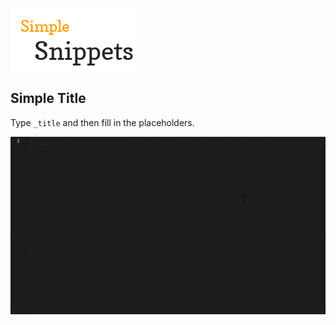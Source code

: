 ![Simple Snippets](https://raw.githubusercontent.com/Gablas/snippets/main/title.png)
## Simple Title
Type `_title` and then fill in the placeholders.  

![Simple Title](https://raw.githubusercontent.com/Gablas/snippets/main/simple-title.gif)